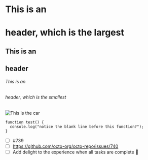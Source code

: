 # This is an <h1> header, which is the largest
## This is an <h2> header
###### This is an <h6> header, which is the smallest


<picture>
 <source media="(prefers-color-scheme: dark)" srcset="https://cdn.pixabay.com/photo/2015/10/01/17/17/car-967387_960_720.png">
 <source media="(prefers-color-scheme: light)" srcset="https://cdn.pixabay.com/photo/2015/10/01/17/17/car-967387_960_720.png">
 <img alt="This is the car" src="https://cdn.pixabay.com/photo/2015/10/01/17/17/car-967387_960_720.png">
</picture>


```
function test() {
  console.log("notice the blank line before this function?");
}
```


- [ ] #739
- [ ] https://github.com/octo-org/octo-repo/issues/740
- [ ] Add delight to the experience when all tasks are complete :tada:

